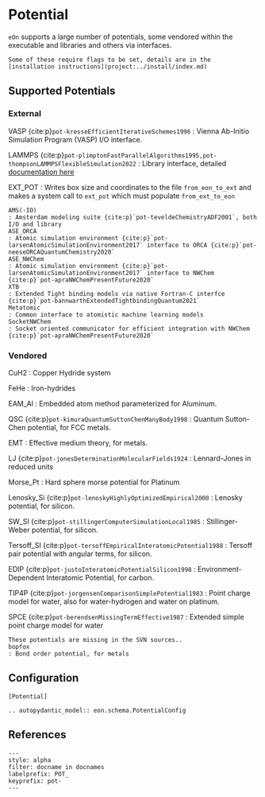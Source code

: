 # Potential

`eOn` supports a large number of potentials, some vendored within the executable
and libraries and others via interfaces.

```{note}
Some of these require flags to be set, details are in the [installation instructions](project:../install/index.md)
```

## Supported Potentials

### External

VASP {cite:p}`pot-kresseEfficientIterativeSchemes1996`
: Vienna Ab-Initio Simulation Program (VASP) I/O interface.

LAMMPS {cite:p}`pot-plimptonFastParallelAlgorithms1995,pot-thompsonLAMMPSFlexibleSimulation2022`
: Library interface, detailed [documentation here](project:../user_guide/lammps_pot.md)

EXT_POT
: Writes box size and coordinates to the file `from_eon_to_ext` and makes a system call to `ext_pot` which must populate `from_ext_to_eon`

```{versionadded} 2.0
AMS(-IO)
: Amsterdam modeling suite {cite:p}`pot-teveldeChemistryADF2001`, both I/O and library
ASE_ORCA
: Atomic simulation environment {cite:p}`pot-larsenAtomicSimulationEnvironment2017` interface to ORCA {cite:p}`pot-neeseORCAQuantumChemistry2020`
ASE_NWChem
: Atomic simulation environment {cite:p}`pot-larsenAtomicSimulationEnvironment2017` interface to NWChem {cite:p}`pot-apraNWChemPresentFuture2020`
XTB
: Extended Tight binding models via native Fortran-C interfce {cite:p}`pot-bannwarthExtendedTightbindingQuantum2021`
Metatomic
: Common interface to atomistic machine learning models
SocketNWChem
: Socket oriented communicator for efficient integration with NWChem {cite:p}`pot-apraNWChemPresentFuture2020`
```

### Vendored

CuH2
: Copper Hydride system

FeHe
: Iron-hydrides

EAM_Al
: Embedded atom method parameterized for Aluminum.

QSC {cite:p}`pot-kimuraQuantumSuttonChenManyBody1998`
: Quantum Sutton-Chen potential, for FCC metals.

EMT
: Effective medium theory, for metals.

LJ {cite:p}`pot-jonesDeterminationMolecularFields1924`
: Lennard-Jones in reduced units

Morse_Pt
: Hard sphere morse potential for Platinum

Lenosky_Si {cite:p}`pot-lenoskyHighlyOptimizedEmpirical2000`
: Lenosky potential, for silicon.

SW_SI {cite:p}`pot-stillingerComputerSimulationLocal1985`
: Stillinger-Weber potential, for silicon.

Tersoff_SI {cite:p}`pot-tersoffEmpiricalInteratomicPotential1988`
: Tersoff pair potential with angular terms, for silicon.

EDIP {cite:p}`pot-justoInteratomicPotentialSilicon1998`
: Environment-Dependent Interatomic Potential, for carbon.

TIP4P {cite:p}`pot-jorgensenComparisonSimplePotential1983`
: Point charge model for water, also for water-hydrogen and water on platinum.

SPCE {cite:p}`pot-berendsenMissingTermEffective1987`
: Extended simple point charge model for water

```{deprecated} 2.0
These potentials are missing in the SVN sources..
bopfox
: Bond order potential, for metals
```

## Configuration

```{code-block} toml
[Potential]
```

```{eval-rst}
.. autopydantic_model:: eon.schema.PotentialConfig
```

## References

```{bibliography}
---
style: alpha
filter: docname in docnames
labelprefix: POT_
keyprefix: pot-
---
```
